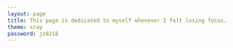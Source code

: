 ```yaml
---
layout: page
title: This page is dedicated to myself whenever I felt losing focus.
theme: xray
password: jz0218
---
```


